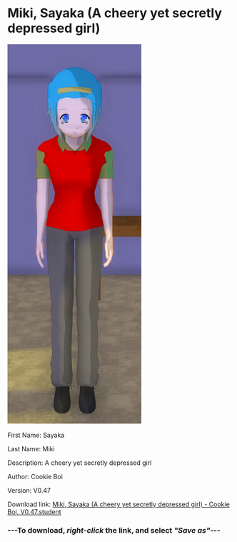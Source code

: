 # Miki, Sayaka (A cheery yet secretly depressed girl)

<img src = "https://raw.githubusercontent.com/Arbiter1223/Daigaku-Gurashi-Custom-Students/master/Students/Files/Miki%2C%20Sayaka%20(A%20cheery%20yet%20secretly%20depressed%20girl).png">

First Name: Sayaka

Last Name: Miki

Description: A cheery yet secretly depressed girl

Author: Cookie Boi

Version: V0.47

Download link: <a href="https://raw.githubusercontent.com/Arbiter1223/Daigaku-Gurashi-Custom-Students/master/Students/Files/Miki%2C%20Sayaka%20(A%20cheery%20yet%20secretly%20depressed%20girl)%20-%20Cookie%20Boi%2C%20V0.47.student">Miki, Sayaka (A cheery yet secretly depressed girl) - Cookie Boi, V0.47.student</a>

### ---**To download, _right-click_ the link, and select _"Save as"_**---

